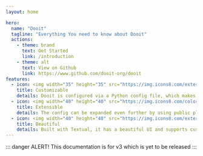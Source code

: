 ```yaml
---
layout: home

hero:
  name: "Dooit"
  tagline: "Everything You need to know about Dooit"
  actions:
    - theme: brand
      text: Get Started
      link: /introduction
    - theme: alt
      text: View on Github
      link: https://www.github.com/dooit-org/dooit
features:
  - icon: <img width="35" height="35" src="https://img.icons8.com/external-flaticons-lineal-color-flat-icons/64/external-python-mobile-app-development-flaticons-lineal-color-flat-icons.png" alt="Python"/>
    title: Customizable
    details: Dooit is configured via a Python config file, which makes it highly configurable.
  - icon: <img width="40" height="40" src="https://img.icons8.com/color/48/electrical.png" alt="Plugin"/>
    title: Extensible
    details: The config can be expanded even further by using public plugins. Check out dooit-extras!
  - icon: <img width="40" height="40" src="https://img.icons8.com/external-flaticons-lineal-color-flat-icons/64/external-palette-creativity-flaticons-lineal-color-flat-icons-2.png" alt="Palette"/>
    title: Beautiful
    details: Built with Textual, it has a beautiful UI and supports custom theming and css
---
```


::: danger ALERT!
This documentation is for v3 which is yet to be released
:::
